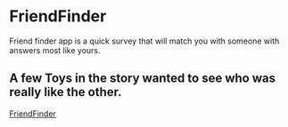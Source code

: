 # FriendFinder
Friend finder app is a quick survey that will match you with someone with answers most like yours.

## A few Toys in the story wanted to see who was really like the other.

[FriendFinder](https://obscure-woodland-19816.herokuapp.com/)

